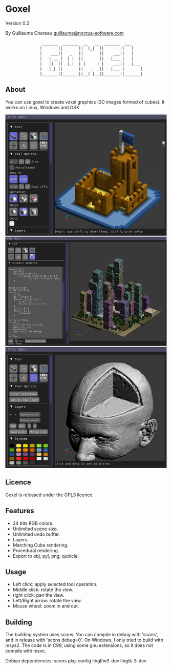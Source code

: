 
Goxel
=====

Version 0.2

By Guillaume Chereau <guillaume@noctua-software.com>

                    _______  _______  __   __  _______  ___
                   |       ||       ||  |_|  ||       ||   |
                   |    ___||   _   ||       ||    ___||   |
                   |   | __ |  | |  ||       ||   |___ |   |
                   |   ||  ||  |_|  | |     | |    ___||   |___
                   |   |_| ||       ||   _   ||   |___ |       |
                   |_______||_______||__| |__||_______||_______|

About
-----

You can use goxel to create voxel graphics (3D images formed of cubes).  It
works on Linux, Windows and OSX

![goxel screenshot 0](/screenshots/screenshot-castle.png?raw=true)
![goxel screenshot 1](/screenshots/screenshot-procedural-city.png?raw=true)
![goxel screenshot 2](/screenshots/screenshot-dicom.png?raw=true)


Licence
-------

Goxel is released under the GPL3 licence.


Features
--------

- 24 bits RGB colors.
- Unlimited scene size.
- Unlimited undo buffer.
- Layers.
- Marching Cube rendering.
- Procedural rendering.
- Export to obj, pyl, png, qubicle.


Usage
-----

- Left click: apply selected tool operation.
- Middle click: rotate the view.
- right click: pan the view.
- Left/Right arrow: rotate the view.
- Mouse wheel: zoom in and out.


Building
--------

The building system uses scons.  You can compile in debug with 'scons', and in
release with 'scons debug=0'.  On Windows, I only tried to build with msys2.
The code is in C99, using some gnu extensions, so it does not compile with
msvc.

Debian dependencies: scons pkg-config libglfw3-dev libgtk-3-dev
